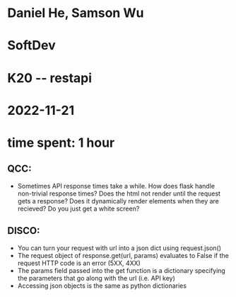 # Daniel He, Samson Wu
# SoftDev
# K20 -- restapi
# 2022-11-21
# time spent: 1 hour

## QCC:
* Sometimes API response times take a while. How does flask handle non-trivial response times? Does the html not render until the request gets a response? Does it dynamically render elements when they are recieved? Do you just get a white screen?  

## DISCO:
* You can turn your request with url into a json dict using request.json()
* The request object of response.get(url, params) evaluates to False if the request HTTP code is an error (5XX, 4XX)
* The params field passed into the get function is a dictionary specifying the parameters that go along with the url (i.e. API key)
* Accessing json objects is the same as python dictionaries 